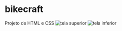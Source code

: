# bikecraft
Projeto de HTML e CSS 
![tela superior](https://user-images.githubusercontent.com/83734454/158932906-10a2b7ee-298e-4b0c-bb4c-1fab86c6253b.jpg)
![tela inferior](https://user-images.githubusercontent.com/83734454/158932902-eebc5643-d942-41ee-badc-9e239f7c9c46.jpg)

